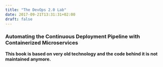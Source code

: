 ```yaml
---
title: "The DevOps 2.0 Lab"
date: 2017-09-21T13:31:31+02:00
draft: false
---
```


### Automating the Continuous Deployment Pipeline with Containerized Microservices

**This book is based on very old technology and the code behind it is not maintained anymore.**

